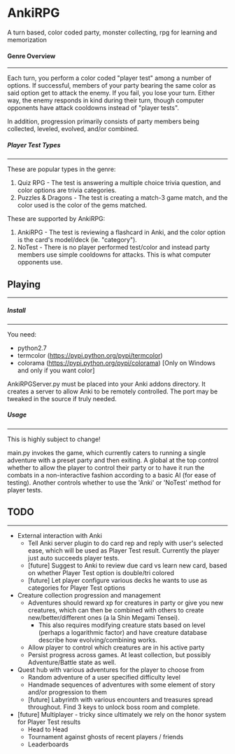 AnkiRPG
=======
A turn based, color coded party, monster collecting, rpg for learning and memorization

#### Genre Overview
-------------------
Each turn, you perform a color coded "player test" among a number of options. If successful, members of your party bearing the same color as said option get to attack the enemy. If you fail, you lose your turn. Either way, the enemy responds in kind during their turn, though computer opponents have attack cooldowns instead of "player tests".

In addition, progression primarily consists of party members being collected, leveled, evolved, and/or combined.

##### Player Test Types
-----------------------
These are popular types in the genre:

1. Quiz RPG - The test is answering a multiple choice trivia question, and color options are trivia categories.
2. Puzzles & Dragons - The test is creating a match-3 game match, and the color used is the color of the gems matched.

These are supported by AnkiRPG:

1. AnkiRPG - The test is reviewing a flashcard in Anki, and the color option is the card's model/deck (ie. "category").
2. NoTest - There is no player performed test/color and instead party members use simple cooldowns for attacks. This is what computer opponents use.


## Playing
----------
##### Install
-------------
You need:
* python2.7
* termcolor (https://pypi.python.org/pypi/termcolor)
* colorama (https://pypi.python.org/pypi/colorama) [Only on Windows and only if you want color]

AnkiRPGServer.py must be placed into your Anki addons directory. It creates a server to allow Anki to be remotely controlled. The port may be tweaked in the source if truly needed.

##### Usage
-----------
This is highly subject to change!

main.py invokes the game, which currently caters to running a single adventure with a preset party and then exiting. A global at the top control whether to allow the player to control their party or to have it run the combats in a non-interactive fashion according to a basic AI (for ease of testing). Another controls whether to use the 'Anki' or 'NoTest' method for player tests.

## TODO
-------
* External interaction with Anki
  * Tell Anki server plugin to do card rep and reply with user's selected ease, which will be used as Player Test result. Currently the player just auto succeeds player tests.
  * [future] Suggest to Anki to review due card vs learn new card, based on whether Player Test option is double/tri colored
  * [future] Let player configure various decks he wants to use as categories for Player Test options
* Creature collection progression and management
  * Adventures should reward xp for creatures in party or give you new creatures, which can then be combined with others to create new/better/different ones (a la Shin Megami Tensei).
    * This also requires modifying creature stats based on level (perhaps a logarithmic factor) and have creature database describe how evolving/combining works.
  * Allow player to control which creatures are in his active party
  * Persist progress across games. At least collection, but possibly Adventure/Battle state as well.
* Quest hub with various adventures for the player to choose from
  * Random adventure of a user specified difficulty level
  * Handmade sequences of adventures with some element of story and/or progression to them
  * [future] Labyrinth with various encounters and treasures spread throughout. Find 3 keys to unlock boss room and complete.
* [future] Multiplayer - tricky since ultimately we rely on the honor system for Player Test results
  * Head to Head
  * Tournament against ghosts of recent players / friends
  * Leaderboards
